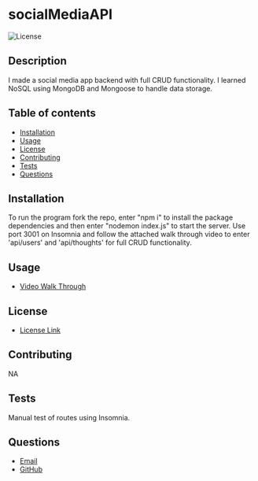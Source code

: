 # socialMediaAPI
![License](https://img.shields.io/badge/License-MIT-yellow.svg)   
## Description
   I made a social media app backend with full CRUD functionality.  I learned NoSQL using MongoDB and Mongoose to handle data storage.







## Table of contents
  * [Installation](#installation)
  * [Usage](#usage)
  * [License](#license)
  * [Contributing](#contributing)
  * [Tests](#tests)
  * [Questions](#questions)
    
## Installation
  To run the program fork the repo, enter "npm i" to install the package dependencies and then enter "nodemon index.js" to start the server. Use port 3001 on Insomnia and follow the attached walk through video to enter 'api/users' and 'api/thoughts' for full CRUD functionality. 
    
## Usage
* [Video Walk Through](https://drive.google.com/file/d/1qbQO5GKV1JCKLuuiPkB168f9gqmEx3Le/view)

    
## License
* [License Link](https://opensource.org/license/mit/)
     
## Contributing
  NA
    
    
## Tests
  Manual test of routes using Insomnia.
    
    
## Questions
   * [Email](mailto:brentjustinhouston@gmail.com)
   * [GitHub](https://github.com/brenthouston)